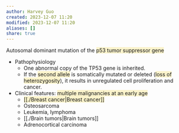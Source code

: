 ```yaml
---
author: Harvey Guo
created: 2023-12-07 11:20
modified: 2023-12-07 11:20
aliases: []
share: true
---
```

Autosomal dominant mutation of the <span style="background:rgba(240, 200, 0, 0.2)">p53 tumor suppressor gene</span>
- Pathophysiology
	- One abnormal copy of the TP53 gene is inherited.
	- If the <span style="background:rgba(240, 200, 0, 0.2)">second allele</span> is somatically mutated or deleted (<span style="background:rgba(240, 200, 0, 0.2)">loss of heterozygosity</span>), it results in unregulated cell proliferation and cancer.
- Clinical features: <span style="background:rgba(240, 200, 0, 0.2)">multiple malignancies at an early age</span>
	- <span style="background:rgba(240, 200, 0, 0.2)">[[./Breast cancer|Breast cancer]]</span>
	- Osteosarcoma
	- Leukemia, lymphoma
	- [[./Brain tumors|Brain tumors]]
	- Adrenocortical carcinoma
